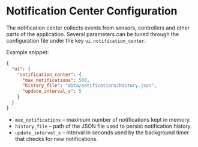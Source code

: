 # Notification Center Configuration

The notification center collects events from sensors, controllers and other parts of
the application. Several parameters can be tuned through the configuration file
under the key `ui.notification_center`.

Example snippet:

```json
{
  "ui": {
    "notification_center": {
      "max_notifications": 500,
      "history_file": "data/notifications/history.json",
      "update_interval_s": 5
    }
  }
}
```

* `max_notifications` – maximum number of notifications kept in memory.
* `history_file` – path of the JSON file used to persist notification history.
* `update_interval_s` – interval in seconds used by the background timer that
  checks for new notifications.
